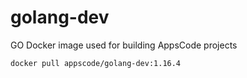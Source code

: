 # golang-dev

GO Docker image used for building AppsCode projects

```console
docker pull appscode/golang-dev:1.16.4
```
